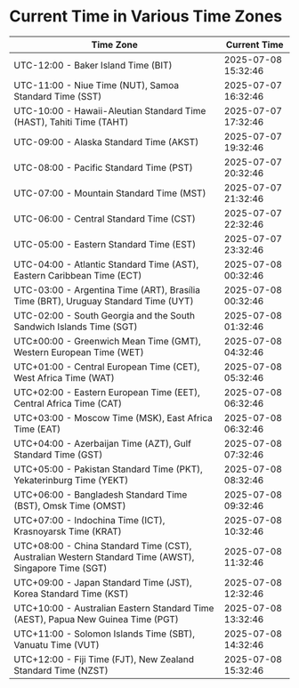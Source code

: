 # Current Time in Various Time Zones

| Time Zone | Current Time |
|-----------|--------------|
| UTC-12:00 - Baker Island Time (BIT) | 2025-07-08 15:32:46 |
| UTC-11:00 - Niue Time (NUT), Samoa Standard Time (SST) | 2025-07-07 16:32:46 |
| UTC-10:00 - Hawaii-Aleutian Standard Time (HAST), Tahiti Time (TAHT) | 2025-07-07 17:32:46 |
| UTC-09:00 - Alaska Standard Time (AKST) | 2025-07-07 19:32:46 |
| UTC-08:00 - Pacific Standard Time (PST) | 2025-07-07 20:32:46 |
| UTC-07:00 - Mountain Standard Time (MST) | 2025-07-07 21:32:46 |
| UTC-06:00 - Central Standard Time (CST) | 2025-07-07 22:32:46 |
| UTC-05:00 - Eastern Standard Time (EST) | 2025-07-07 23:32:46 |
| UTC-04:00 - Atlantic Standard Time (AST), Eastern Caribbean Time (ECT) | 2025-07-08 00:32:46 |
| UTC-03:00 - Argentina Time (ART), Brasília Time (BRT), Uruguay Standard Time (UYT) | 2025-07-08 00:32:46 |
| UTC-02:00 - South Georgia and the South Sandwich Islands Time (SGT) | 2025-07-08 01:32:46 |
| UTC±00:00 - Greenwich Mean Time (GMT), Western European Time (WET) | 2025-07-08 04:32:46 |
| UTC+01:00 - Central European Time (CET), West Africa Time (WAT) | 2025-07-08 05:32:46 |
| UTC+02:00 - Eastern European Time (EET), Central Africa Time (CAT) | 2025-07-08 06:32:46 |
| UTC+03:00 - Moscow Time (MSK), East Africa Time (EAT) | 2025-07-08 06:32:46 |
| UTC+04:00 - Azerbaijan Time (AZT), Gulf Standard Time (GST) | 2025-07-08 07:32:46 |
| UTC+05:00 - Pakistan Standard Time (PKT), Yekaterinburg Time (YEKT) | 2025-07-08 08:32:46 |
| UTC+06:00 - Bangladesh Standard Time (BST), Omsk Time (OMST) | 2025-07-08 09:32:46 |
| UTC+07:00 - Indochina Time (ICT), Krasnoyarsk Time (KRAT) | 2025-07-08 10:32:46 |
| UTC+08:00 - China Standard Time (CST), Australian Western Standard Time (AWST), Singapore Time (SGT) | 2025-07-08 11:32:46 |
| UTC+09:00 - Japan Standard Time (JST), Korea Standard Time (KST) | 2025-07-08 12:32:46 |
| UTC+10:00 - Australian Eastern Standard Time (AEST), Papua New Guinea Time (PGT) | 2025-07-08 13:32:46 |
| UTC+11:00 - Solomon Islands Time (SBT), Vanuatu Time (VUT) | 2025-07-08 14:32:46 |
| UTC+12:00 - Fiji Time (FJT), New Zealand Standard Time (NZST) | 2025-07-08 15:32:46 |
